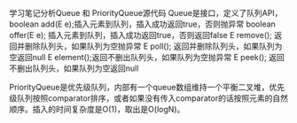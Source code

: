 学习笔记分析Queue 和 PriorityQueue源代码
Queue是接口，定义了队列API，
boolean add(E e);插入元素到队列，插入成功返回true，否则抛异常
boolean offer(E e); 插入元素到队列，插入成功返回true，否则返回false
E remove(); 返回并删除队列头，如果队列为空抛异常
E poll();   返回并删除队列头，如果队列为空返回null
E element();返回不删出队列头，如果队列为空抛异常
E peek();   返回不删出队列头，如果队列为空返回null

PriorityQueue是优先级队列，内部有一个queue数组维持一个平衡二叉堆，优先级队列按照comparator排序，或者如果没有传入comparator的话按照元素的自然顺序。插入的时间复杂度是O(1)，取出是O(logN)。